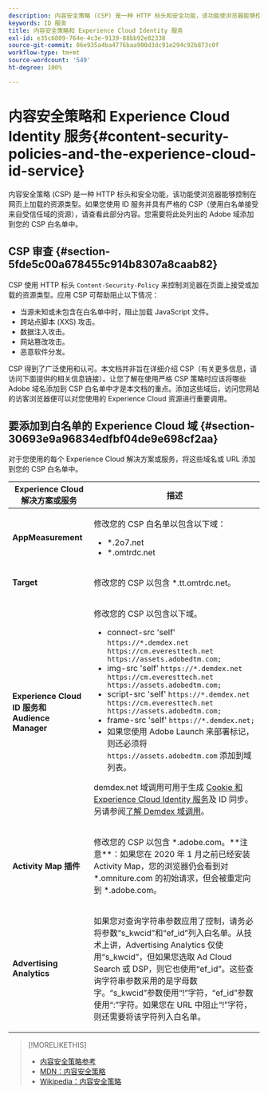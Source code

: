 ```yaml
---
description: 内容安全策略 (CSP) 是一种 HTTP 标头和安全功能，该功能使浏览器能够控制在网页上加载的资源类型。如果您使用 ID 服务并具有严格的 CSP（使用白名单接受来自受信任域的资源），请查看此部分内容。您需要将此处列出的 Adobe 域添加到您的 CSP 白名单中。
keywords: ID 服务
title: 内容安全策略和 Experience Cloud Identity 服务
exl-id: e35c6809-764e-4c3e-9139-88bb92e82338
source-git-commit: 06e935a4ba4776baa900d3dc91e294c92b873c0f
workflow-type: tm+mt
source-wordcount: '549'
ht-degree: 100%

---
```


# 内容安全策略和 Experience Cloud Identity 服务{#content-security-policies-and-the-experience-cloud-id-service}

内容安全策略 (CSP) 是一种 HTTP 标头和安全功能，该功能使浏览器能够控制在网页上加载的资源类型。如果您使用 ID 服务并具有严格的 CSP（使用白名单接受来自受信任域的资源），请查看此部分内容。您需要将此处列出的 Adobe 域添加到您的 CSP 白名单中。

## CSP 审查 {#section-5fde5c00a678455c914b8307a8caab82}

CSP 使用 HTTP 标头 `Content-Security-Policy` 来控制浏览器在页面上接受或加载的资源类型。应用 CSP 可帮助阻止以下情况：

* 当源未知或未包含在白名单中时，阻止加载 JavaScript 文件。
* 跨站点脚本 (XXS) 攻击。
* 数据注入攻击。
* 网站篡改攻击。
* 恶意软件分发。

CSP 得到了广泛使用和认可。本文档并非旨在详细介绍 CSP（有关更多信息，请访问下面提供的相关信息链接）。让您了解在使用严格 CSP 策略时应该将哪些 Adobe 域名添加到 CSP 白名单中才是本文档的重点。添加这些域后，访问您网站的访客浏览器便可以对您使用的 Experience Cloud 资源进行重要调用。

## 要添加到白名单的 Experience Cloud 域 {#section-30693e9a96834edfbf04de9e698cf2aa}

对于您使用的每个 Experience Cloud 解决方案或服务，将这些域名或 URL 添加到您的 CSP 白名单中。

<table id="table_EC9FC999A62D4B7A830CE73B0AB9EF3C"> 
 <thead> 
  <tr> 
   <th colname="col1" class="entry"> Experience Cloud 解决方案或服务 </th> 
   <th colname="col2" class="entry"> 描述 </th> 
  </tr> 
 </thead>
 <tbody> 
  <tr> 
   <td colname="col1"> <p> <b>AppMeasurement</b> </p> </td> 
   <td colname="col2"> <p>修改您的 CSP 白名单以包含以下域： </p> <p> 
     <ul id="ul_7522AE83A03A4115A84DF5B32D6DD79B"> 
      <li id="li_AB1EC161FB154BEDA1BEFE76C8A38A90"> <span class="codeph"> *.2o7.net</span> </li> 
      <li id="li_4B12A283716746949201528CD6AF529E"> <span class="codeph"> *.omtrdc.net</span> </li> 
     </ul> </p> </td> 
  </tr> 
  <tr> 
   <td colname="col1"> <p> <b>Target</b> </p> </td> 
   <td colname="col2"> <p>修改您的 CSP 以包含 <span class="codeph">*.tt.omtrdc.net</span>。 </p> </td> 
  </tr> 
  <tr> 
   <td colname="col1"> <p> <b>Experience Cloud ID 服务和 Audience Manager</b> </p> </td> 
   <td colname="col2"> <p>修改您的 CSP 以包含以下域。</p> 
   <p><ul>
   <li>connect-src 'self' <code>https://*.demdex.net https://cm.everesttech.net https://assets.adobedtm.com;</code></li>
   <li>img-src 'self' <code>https://*.demdex.net https://cm.everesttech.net https://assets.adobedtm.com;</code></li>
   <li>script-src 'self' <code>https://*.demdex.net https://cm.everesttech.net https://assets.adobedtm.com;</code></li>
   <li>frame-src 'self' <code>https://*.demdex.net;</code></li>
   <li>如果您使用 Adobe Launch 来部署标记，则还必须将 <code>https://assets.adobedtm.com</code> 添加到域列表。</li></ul></p> <p><span class="codeph">demdex.net</span> 域调用可用于生成 <a href="../introduction/cookies.md" format="dita" scope="local">Cookie 和 Experience Cloud Identity 服务</a>及 ID 同步。另请参阅<a href="https://docs.adobe.com/content/help/zh-Hans/audience-manager/user-guide/reference/demdex-calls.html" format="https" scope="external">了解 Demdex 域调用</a>。 </p> </td> </tr> 
 <tr>
 <td colname="col1"> <p> <b>Activity Map 插件</b> </p> </td> 
 <td colname="col2"> <p>修改您的 CSP 以包含 *.adobe.com。**注意**：如果您在 2020 年 1 月之前已经安装 Activity Map，您的浏览器仍会看到对 *.omniture.com 的初始请求，但会被重定向到 *.adobe.com。 </p></td> 
 </tr>
 <tr>
 <td colname="col1"> <p> <b>Advertising Analytics</b> </p> </td> 
 <td colname="col2"> <p>如果您对查询字符串参数应用了控制，请务必将参数“s_kwcid”和“ef_id”列入白名单。从技术上讲，Advertising Analytics 仅使用“s_kwcid”，但如果您选取 Ad Cloud Search 或 DSP，则它也使用“ef_id”。这些查询字符串参数采用的是字母数字。“s_kwcid”参数使用“!”字符，“ef_id”参数使用“:”字符。如果您在 URL 中阻止“!”字符，则还需要将该字符列入白名单。</p></td> 
 </tr>
 </tbody> 
</table>

>[!MORELIKETHIS]
>
>* [内容安全策略参考](https://content-security-policy.com/)
>* [MDN：内容安全策略](https://developer.mozilla.org/zh-CN/docs/Web/HTTP/CSP)
>* [Wikipedia：内容安全策略](https://en.wikipedia.org/wiki/Content_Security_Policy)

